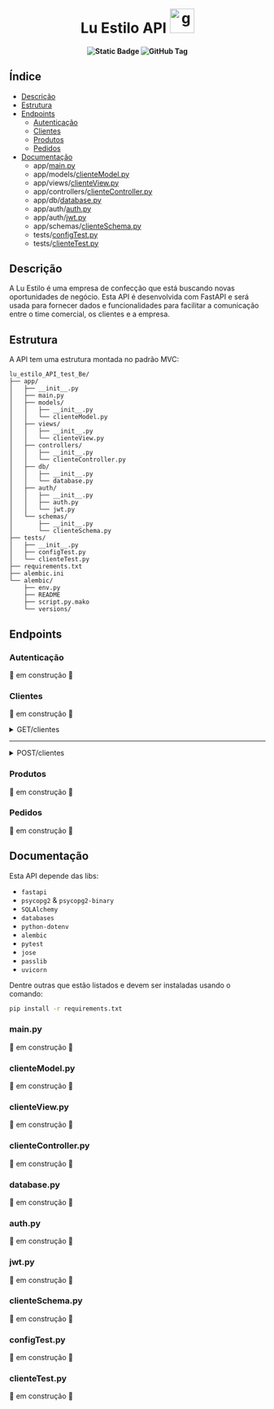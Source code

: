 <h1 align="center">
  Lu Estilo API <img width="48" height="48" src="https://img.icons8.com/color/48/gear.png" alt="gear" />
</h1>  

<h4 align="center">  
  
  ![Static Badge](https://img.shields.io/badge/status-em_desenvolvimento-blue?style=for-the-badge&labelColor=grey)
  ![GitHub Tag](https://img.shields.io/github/v/tag/SrJohn369/lu_estilo_API_test_BE?style=for-the-badge&label=version)
</h4>

## Índice  

- [Descrição](#Descrição)
- [Estrutura](#Estrutura)
- [Endpoints](#Endpoints)
   - [Autenticação](#Autenticação)
   - [Clientes](#Clientes)
   - [Produtos](#Produtos)
   - [Pedidos](#Pedidos)
- [Documentação](#Documentação)
  - app/[main.py](#mainpy)
  - app/models/[clienteModel.py](#clienteModelpy)
  - app/views/[clienteView.py](#clienteViewpy)
  - app/controllers/[clienteController.py](#clienteControllerpy)
  - app/db/[database.py](#databasepy)
  - app/auth/[auth.py](#authpy)
  - app/auth/[jwt.py](#jwtpy)
  - app/schemas/[clienteSchema.py](#clienteSchemapy)
  - tests/[configTest.py](#configTestpy)
  - tests/[clienteTest.py](#clienteTestpy)

## Descrição

A Lu Estilo é uma empresa de confecção que está buscando novas oportunidades de negócio. 
Esta API é desenvolvida com FastAPI e será usada para fornecer dados e funcionalidades para 
facilitar a comunicação entre o time comercial, os clientes e a empresa.  

## Estrutura  
A API tem uma estrutura montada no padrão MVC:
```
lu_estilo_API_test_Be/
├── app/
│   ├── __init__.py
│   ├── main.py
│   ├── models/
│   │   ├── __init__.py
│   │   └── clienteModel.py
│   ├── views/
│   │   ├── __init__.py
│   │   └── clienteView.py
│   ├── controllers/
│   │   ├── __init__.py
│   │   └── clienteController.py
│   ├── db/
│   │   ├── __init__.py
│   │   └── database.py
│   ├── auth/
│   │   ├── __init__.py
│   │   ├── auth.py
│   │   └── jwt.py
│   └── schemas/
│       ├── __init__.py
│       └── clienteSchema.py
├── tests/
│   ├── __init__.py
│   ├── configTest.py
│   └── clienteTest.py
├── requirements.txt
├── alembic.ini
└── alembic/
    ├── env.py
    ├── README
    ├── script.py.mako
    └── versions/
```


## Endpoints  
### Autenticação
🚧 em construção 🚧
### Clientes
🚧 em construção 🚧


<details>
  
<summary>GET/clientes</summary>

#### Descrição
Este endpoint retornará todos os clientes com limite de 15 registros por padrão no parâmentro limit  

---  
#### URL
`/clientes`

---  
#### Método HTTP
GET  

---  
#### Parâmetros
##### Path Parameters
- Sem parâmetros obrigatórios
##### Query Parameters
- `nome` (Opcional):
   - irá filtrar clientes trazendo apenas o dados no cliente com *nome* fornecido.
      - Exemplo: `/clientes/?nome=joao`
- `email` (Opcional):
   - irá filtrar clientes trazendo apenas o dados no cliente com *email* fornecido.
      - Exemplo: `/clientes/?email=claudia.fernanda@email.com`
- `limit` (Valor Padrão):
    - Parâmetro padrão das requests GET para clientes que trará apenas 15 resgistros , ou seja, 15 clientes.
        - Exemplo: `/clientes/?limit=15`
          
---  
#### Respostas
Curl
```Curl
curl -X 'GET' \
  'http://localhost:8000/clientes/?limit=15' \
  -H 'accept: application/json'
```
Request URL
```url
http://localhost:8000/clientes/?limit=15&nome=joao&email=claudia.fernanda@email.com
```
Status code: 200 OK  
Response Body:  
```JSON
[
  {
    "email": "claudia.fernanda@email.com",
    "nome": "joao",
    "cpf": "345.567.999-00",
    "id": "206457ab-4c04-4c26-82c7-49d032158e72"
  }
]
```
</details>  

---

<details>
  
  <summary>POST/clientes</summary>
  
</details>  

### Produtos 
🚧 em construção 🚧
### Pedidos
🚧 em construção 🚧

## Documentação
Esta API depende das libs:  
- `fastapi`
- `psycopg2` & `psycopg2-binary`
- `SQLAlchemy`
- `databases`
- `python-dotenv`
- `alembic`
- `pytest`
- `jose`
- `passlib`
- `uvicorn`

Dentre outras que estão listados e devem ser instaladas usando o comando:
```bash
pip install -r requirements.txt
```


### main.py
🚧 em construção 🚧
### clienteModel.py
🚧 em construção 🚧
### clienteView.py
🚧 em construção 🚧
### clienteController.py
🚧 em construção 🚧
### database.py
🚧 em construção 🚧
### auth.py
🚧 em construção 🚧
### jwt.py
🚧 em construção 🚧
### clienteSchema.py
🚧 em construção 🚧
### configTest.py
🚧 em construção 🚧
### clienteTest.py
🚧 em construção 🚧
